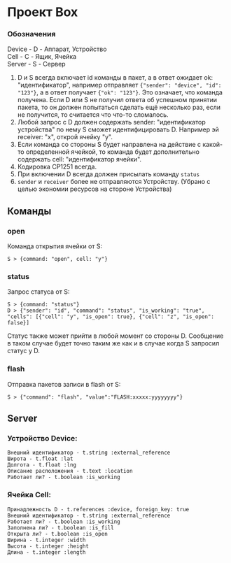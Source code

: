 # Проект Box

### Обозначения  
Device - D - Аппарат, Устройство  
Cell - C - Ящик, Ячейка  
Server - S - Сервер  

 1. D и S всегда включает id команды в пакет, а в ответ ожидает ok: "идентификатор", например отправляет `{"sender": "device", "id": "123"}`, а в ответ получает `{"ok": "123"}`. Это означает, что команда получена. Если D или S не получил ответа об успешном принятии пакета, то он должен попытаться сделать ещё несколько раз, если не получится, то считается что что-то сломалось.
 2. Любой запрос с D должен содержать sender: "идентификатор устройства" по нему S сможет идентифицировать D. Например эй receiver: "x", открой ячейку "y".
 3. Если команда со стороны S будет направлена на действие с какой-то определенной ячейкой, то команда будет дополнительно содержать cell: "идентификатор ячейки".
 4. Кодировка CP1251 всегда.
 5. При включении D всегда должен присылать команду `status`
 6. `sender` и `receiver` более не отправляются Устройству. (Убрано с целью экономии ресурсов на стороне Устройства)


## Команды

### open
Команда открытия ячейки от S:

    S > {command: "open", cell: "y"}

### status
Запрос статуса от S:

    S > {command: "status"}
    D > {"sender": "id", "command": "status", "is_working": "true", "cells": [{"cell": "y", "is_open": true}, {"cell": "z", "is_open": false}]

Статус также может прийти в любой момент со стороны D. Сообщение в таком случае будет точно таким же как и в случае когда S запросил статус у D.

### flash
Отправка пакетов записи в flash от S:

    S > {"command": "flash", "value":"FLASH:xxxxx:yyyyyyyy"}

## Server


### Устройство Device:
    Внешний идентификатор - t.string :external_reference
    Широта - t.float :lat
    Долгота - t.float :lng
    Описание расположения - t.text :location
    Работает ли? - t.boolean :is_working

### Ячейка Cell:
    Принадлежность D - t.references :device, foreign_key: true
    Внешний идентификатор - t.string :external_reference
    Работает ли? - t.boolean :is_working
    Заполнена ли? - t.boolean :is_fill
    Открыта ли? - t.boolean :is_open
    Ширина - t.integer :width
    Высота - t.integer :height
    Длина - t.integer :length
